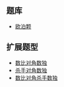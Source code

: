 ## 题库
- [欧泊颗](https://www.oubk.com/sudoku/sudoku-3x3-1.html?level=5)

## 扩展题型
- [数比对角数独](../混合类/数比对角数独.md)
- [杀手对角数独](../混合类/杀手对角数独.md)
- [数比对角杀手数独](../混合类/数比对角杀手数独.md)